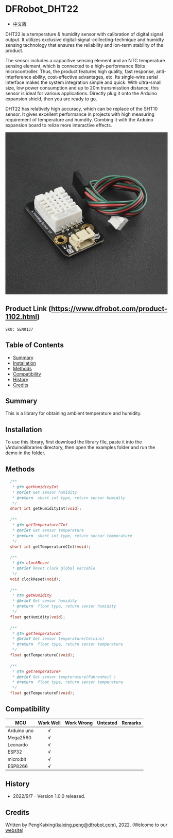 # DFRobot_DHT22
- [中文版](./README_CN.md)

DHT22 is a temperature & humidity sensor with calibration of digital signal output. It utilizes exclusive digital-signal-collecting-technique and humidty sensing technology that ensures the reliability and lon-term stability of the product.  

The sensor includes a capacitive sensing element and an NTC temperature sensing element, which is connected to a high-performance 8bits microcontroller. Thus, the product features high quality, fast response, anti-interference ability, cost-effective advantages, etc. 
Its single-wire serial interface makes the system integration simple and quick. With ultra-small size, low power consumption and up to 20m transmisstion distance, this sensor is ideal for various applications. Directly plug it onto the Arduino expansion shield, then you are ready to go. 

DHT22 has relatively high accuracy, which can be replace of the SHT10 sensor. It gives excellent performance in projects with high measuring requirement of temperature and humdity. Combing it with the Arduino expansion board to relize more interactive effects. 

![Product Image](./resources/images/SEN0137.png)


## Product Link (https://www.dfrobot.com/product-1102.html)

    SKU: SEN0137

## Table of Contents

  * [Summary](#summary)
  * [Installation](#installation)
  * [Methods](#methods)
  * [Compatibility](#compatibility)
  * [History](#history)
  * [Credits](#credits)

## Summary

This is a library for obtaining ambient temperature and humidity.

## Installation

To use this library, first download the library file, paste it into the \Arduino\libraries directory, then open the examples folder and run the demo in the folder.

## Methods

```C++
  /**
   * @fn getHumidityInt
   * @brief Get sensor humidity 
   * @return  short int type, return sensor humidity
   */
  short int getHumidityInt(void);

  /**
   * @fn getTemperatureCInt
   * @brief Get sensor temperature 
   * @return  short int type, return sensor temperature 
   */
  short int getTemperatureCInt(void);

  /**
   * @fn clockReset
   * @brief Reset clock global variable  
   */
  void clockReset(void);

  /**
   * @fn getHumidity
   * @brief Get sensor humidity 
   * @return  float type, return sensor humidity 
   */
  float getHumidity(void);

  /**
   * @fn getTemperatureC
   * @brief Get sensor temperature(Celcius)
   * @return  float type, return sensor temperature
   */
  float getTemperatureC(void);

  /**
   * @fn getTemperatureF
   * @brief Get sensor tempterature(Fahrenheit )
   * @return  float type, return sensor temperature 
   */
  float getTemperatureF(void);

```

## Compatibility

MCU                | Work Well    | Work Wrong   | Untested    | Remarks
------------------ | :----------: | :----------: | :---------: | -----
Arduino uno        |      √       |              |             | 
Mega2560        |      √       |              |             | 
Leonardo        |      √       |              |             | 
ESP32           |      √       |              |             | 
micro:bit        |      √       |              |             | 
ESP8266           |      √       |              |             | 

## History

- 2022/9/7 - Version 1.0.0 released.

## Credits

Written by PengKaixing(kaixing.peng@dfrobot.com), 2022. (Welcome to our [website](https://www.dfrobot.com/))





